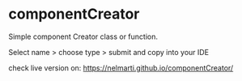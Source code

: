 # componentCreator

Simple component Creator class or function.

Select name > choose type > submit and copy into your IDE

check live version on: https://nelmarti.github.io/componentCreator/
